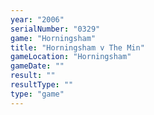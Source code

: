 ```yaml
---
year: "2006"
serialNumber: "0329" 
game: "Horningsham"
title: "Horningsham v The Min"
gameLocation: "Horningsham"
gameDate: ""
result: ""
resultType: ""
type: "game"
---
```

